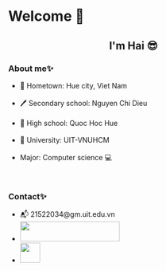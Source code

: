 # Welcome 👋
<h2 align = "center"><strong>I'm Hai 😎</strong></h2>
<h3><strong>About me✨</strong></h3>
<ul><li>🏡 Hometown: Hue city, Viet Nam</li><br>
<li>🖊 Secondary school: Nguyen Chi Dieu</li><br>
<li>📖 High school: Quoc Hoc Hue</li><br>
<li>💒 University: UIT-VNUHCM</li><br>
<li>Major: Computer science 💻</li></ul><br>
<h3><strong>Contact✨</strong></h3>
<ul><li>📬 21522034@gm.uit.edu.vn</li>
<li><a href="https://codeforces.com/profile/SKN443"><img src="https://codeforces.org/s/97525/images/codeforces-logo-with-telegram.png" height="40" width="200"></a></li>
<li><a href="https://www.hackerrank.com/hainguyen820428?hr_r=1"><img src="https://thumbs.bfldr.com/at/y9ol94wb?expiry=1647352071&fit=bounds&height=162&sig=ZThmNmMxNzNjYWNhNjFmNzdmNDgwMDBhNmUzMzJmODAwMGU0ZDU4NA%3D%3D&width=262" height="40" width="40"></a></li></ul>

